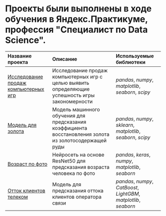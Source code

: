 ﻿# Проекты были выполнены в ходе обучения в Яндекс.Практикуме, профессия "Специалист по Data Science".  

| Название проекта | Описание | Используемые библиотеки |
| :---------------------- | :---------------------- | :---------------------- |
| [Исследование продаж компьютерных игр](game_sales) | Исследование продаж компьютерных игр с целью выявить определяющие успешность игры закономерности| *pandas*, *numpy*, *matplotlib*, *seaborn*, *scipy*|
| [Модель для золота](gold_model) | Модель машинного обучения для предсказания коэффициента восстановления золота из золотосодержащей руды| *pandas*, *numpy*, *sklearn*, *matplotlib*, *seaborn*, *scipy*|
| [Возраст по фото](CV_ResNet50) | Нейросеть на основе ResNet50 для предсказания возраста человека по фото| *pandas*, *keras*, *numpy*, *matplotlib*, *seaborn*|
| [Отток клиентов телеком](telecom_chorn) | Модель для предсказания оттока клиентов оператора связи| *pandas*, *numpy*, *CatBoost*, *LightGBM*, *matplotlib*, *seaborn*|
